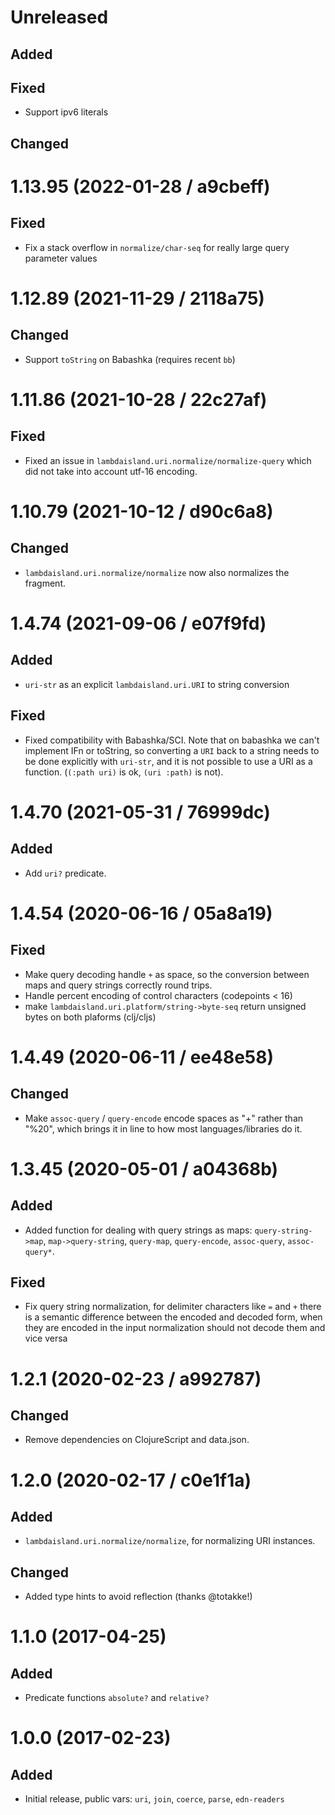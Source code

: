 # Unreleased

## Added

## Fixed

- Support ipv6 literals

## Changed

# 1.13.95 (2022-01-28 / a9cbeff)

## Fixed

- Fix a stack overflow in `normalize/char-seq` for really large query parameter
  values

# 1.12.89 (2021-11-29 / 2118a75)

## Changed

- Support `toString` on Babashka (requires recent `bb`)

# 1.11.86 (2021-10-28 / 22c27af)

## Fixed

- Fixed an issue in `lambdaisland.uri.normalize/normalize-query` which did
not take into account utf-16 encoding.

# 1.10.79 (2021-10-12 / d90c6a8)

## Changed

- `lambdaisland.uri.normalize/normalize` now also normalizes the fragment.

# 1.4.74 (2021-09-06 / e07f9fd)

## Added

- `uri-str` as an explicit `lambdaisland.uri.URI` to string conversion

## Fixed

- Fixed compatibility with Babashka/SCI. Note that on babashka we can't
  implement IFn or toString, so converting a `URI` back to a string needs to be
  done explicitly with `uri-str`, and it is not possible to use a URI as a
  function. (`(:path uri)` is ok, `(uri :path)` is not).

# 1.4.70 (2021-05-31 / 76999dc)

## Added

- Add `uri?` predicate.

# 1.4.54 (2020-06-16 / 05a8a19)

## Fixed

- Make query decoding handle `+` as space, so the conversion between maps and
  query strings correctly round trips.
- Handle percent encoding of control characters (codepoints < 16)
- make `lambdaisland.uri.platform/string->byte-seq` return unsigned bytes on
  both plaforms (clj/cljs)

# 1.4.49 (2020-06-11 / ee48e58)

## Changed

- Make `assoc-query` / `query-encode` encode spaces as "+" rather than "%20",
  which brings it in line to how most languages/libraries do it.

# 1.3.45 (2020-05-01 / a04368b)

## Added

- Added function for dealing with query strings as maps: `query-string->map`,
  `map->query-string`, `query-map`, `query-encode`, `assoc-query`,
  `assoc-query*`.

## Fixed

- Fix query string normalization, for delimiter characters like `=` and `+`
  there is a semantic difference between the encoded and decoded form, when they
  are encoded in the input normalization should not decode them and vice versa

# 1.2.1 (2020-02-23 / a992787)

## Changed

- Remove dependencies on ClojureScript and data.json.

# 1.2.0 (2020-02-17 / c0e1f1a)

## Added

- `lambdaisland.uri.normalize/normalize`, for normalizing URI instances.

## Changed

- Added type hints to avoid reflection (thanks @totakke!)

# 1.1.0 (2017-04-25)

## Added

- Predicate functions `absolute?` and `relative?`

# 1.0.0 (2017-02-23)

## Added

- Initial release, public vars: `uri`, `join`, `coerce`, `parse`, `edn-readers`
